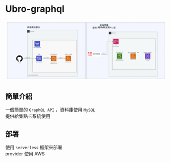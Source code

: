 # Ubro-graphql  

![架構圖](images/Ubro.jpeg)

## 簡單介紹
一個簡單的 `GraphQL API` ，資料庫使用 `MySQL`  
提供給集點卡系統使用

## 部署
使用 `serverless` 框架來部署   
provider 使用 AWS  

